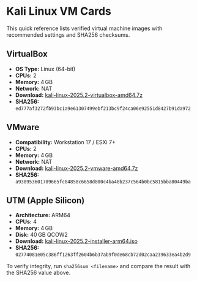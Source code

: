 # Kali Linux VM Cards

This quick reference lists verified virtual machine images with recommended settings and SHA256 checksums.

## VirtualBox
- **OS Type:** Linux (64-bit)
- **CPUs:** 2
- **Memory:** 4 GB
- **Network:** NAT
- **Download:** [kali-linux-2025.2-virtualbox-amd64.7z](https://cdimage.kali.org/kali-2025.2/kali-linux-2025.2-virtualbox-amd64.7z)
- **SHA256:** `ed777af3272fb93bc1a9e61307499ebf213bc9f24ca06e92551d8427b91da972`

## VMware
- **Compatibility:** Workstation 17 / ESXi 7+
- **CPUs:** 2
- **Memory:** 4 GB
- **Network:** NAT
- **Download:** [kali-linux-2025.2-vmware-amd64.7z](https://cdimage.kali.org/kali-2025.2/kali-linux-2025.2-vmware-amd64.7z)
- **SHA256:** `a938953601709665fc84858c6658d800c4ba48b237c564b0bc5815bba80449ba`

## UTM (Apple Silicon)
- **Architecture:** ARM64
- **CPUs:** 4
- **Memory:** 4 GB
- **Disk:** 40 GB QCOW2
- **Download:** [kali-linux-2025.2-installer-arm64.iso](https://cdimage.kali.org/kali-2025.2/kali-linux-2025.2-installer-arm64.iso)
- **SHA256:** `02774081e05c386ff1263ff2604b6b37ab9f0de68cb72d02caa239633ea4b2d9`

To verify integrity, run `sha256sum <filename>` and compare the result with the SHA256 value above.
